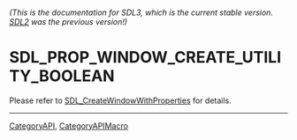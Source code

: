 ###### (This is the documentation for SDL3, which is the current stable version. [SDL2](https://wiki.libsdl.org/SDL2/) was the previous version!)
# SDL_PROP_WINDOW_CREATE_UTILITY_BOOLEAN

Please refer to [SDL_CreateWindowWithProperties](SDL_CreateWindowWithProperties) for details.

----
[CategoryAPI](CategoryAPI), [CategoryAPIMacro](CategoryAPIMacro)

